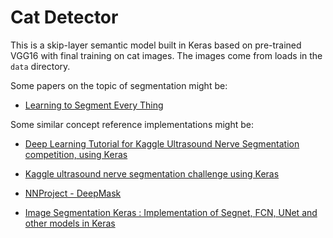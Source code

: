 # Cat Detector

This is a skip-layer semantic model built in Keras based on pre-trained VGG16 
with final training on cat images.  The images come from loads in the `data` 
directory.  


Some papers on the topic of segmentation might be:
  
  * [Learning to Segment Every Thing](https://arxiv.org/pdf/1711.10370.pdf)



Some similar concept reference implementations might be:

  * [Deep Learning Tutorial for Kaggle Ultrasound Nerve Segmentation competition, using Keras](https://github.com/jocicmarko/ultrasound-nerve-segmentation)

  * [Kaggle ultrasound nerve segmentation challenge using Keras](https://github.com/raghakot/ultrasound-nerve-segmentation)

  * [NNProject - DeepMask](https://github.com/abbypa/NNProject_DeepMask)

  * [Image Segmentation Keras : Implementation of Segnet, FCN, UNet and other models in Keras](https://github.com/divamgupta/image-segmentation-keras)


